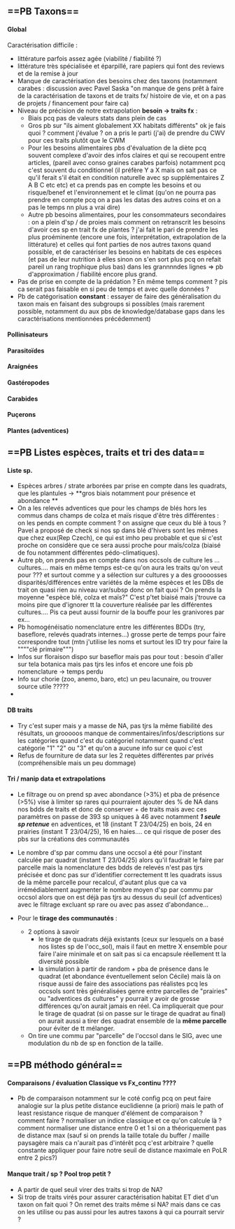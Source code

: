 
## ==PB Taxons==

#### **Global**

Caractérisation difficile :
- littérature parfois assez agée (viabilité / fiabilité ?)
- littérature très spécialisée et éparpillé, rare papiers qui font des reviews et de la remise à jour
- Manque de caractérisation des besoins chez des taxons (notamment carabes : discussion avec Pavel Saska "on manque de gens prêt à faire de la caractérisation de taxons et de traits fx/ histoire de vie, et on a pas de projets / financement pour faire ca)
- Niveau de précision de notre extrapolation **besoin → traits fx** : 
	- Biais pcq pas de valeurs stats dans plein de cas 
	- Gros pb sur "ils aiment globalement XX habitats différents" ok je fais quoi ? comment j'évalue ? on a pris le parti (j'ai) de prendre du CWV pour ces traits plutôt que le CWM
	- Pour les besoins alimentaires pbs d'évaluation de la diète pcq souvent complexe d'avoir des infos claires et qui se recoupent entre articles, (pareil avec conso graines carabes parfois) notamment pcq c'est souvent du conditionnel (il préfère Y a X mais on sait pas ce qu'il ferait s'il était en condition naturelle avec sp supplémentaires Z A B C etc etc) et ca prends pas en compte les besoins et ou risque/benef et l'environnement et le climat (qu'on ne pourra pas prendre en compte pcq on a pas les datas des autres coins et on a pas le temps nn plus a vrai dire)
	- Autre pb besoins alimentaires, pour les consommateurs secondaires : on a plein d'sp / de proies mais comment on retranscrit les besoins d'avoir ces sp en trait fx de plantes ? j'ai fait le pari de prendre les plus proéminente (encore une fois, interprétation, extrapolation de la littérature) et celles qui font parties de nos autres taxons quand possible, et de caractériser les besoins en habitats de ces espèces (et pas de leur nutrition à elles sinon on s'en sort plus pcq on refait pareil un rang trophique plus bas) dans les grannnndes lignes => pb d'approximation / fiabilité encore plus grand.
- Pas de prise en compte de la prédation ? En même temps comment ? pis ca serait pas faisable en si peu de temps et avec quelle données ? 
- Pb de catégorisation **constant** : essayer de faire des généralisation du taxon mais en faisant des subgroups si possibles (mais rarement possible, notamment du aux pbs de knowledge/database gaps dans les caractérisations mentionnées précédemment)
#### Pollinisateurs

#### Parasitoïdes

#### Araignées

#### Gastéropodes

#### Carabides

#### Puçerons

#### Plantes (adventices)


## ==PB Listes espèces, traits et tri des data==

#### Liste sp.

- Espèces arbres / strate arborées par prise en compte dans les quadrats, que les plantules → **gros biais notamment pour présence et abondance **
- On a les relevés adventices que pour les champs de blés hors les commus dans champs de colza et maïs risque d'être très différentes : on les pends en compte comment ? on assigne que ceux du blé à tous ? Pavel a proposé de check si nos sp dans blé d'hivers sont les mêmes que chez eux(Rep Czech), ce qui est imho peu probable et que si c'est proche on considère que ce sera aussi proche pour maïs/colza (biaisé de fou notamment différentes pédo-climatiques).
- Autre pb, on prends pas en compte dans nos occsols de culture les ... cultures.... mais en même temps est-ce qu'on aura les traits qu'on veut pour ??? et surtout comme y a sélection sur cultures y a des groooosses disparités/différences entre variétés de la même espèces et les DBs de trait on quasi rien au niveau var/subsp donc on fait quoi ? On prends la moyenne "espèce blé, colza et maïs?" C'est p'tet biaisé mais j'trouve ca moins pire que d'ignorer tt la couverture réalisée par les différentes cultures.... Pis ca peut aussi fournir de la bouffe pour les granivores par ex...
- Pb homogénéisatio nomenclature entre les différentes BDDs (try, baseflore, relevés quadrats internes...) grosse perte de temps pour faire correspondre tout (mtn j'utilise les noms et surtout les ID try pour faire la """"clé primaire""") 
- Infos sur floraison dispo sur baseflor mais pas pour tout : besoin d'aller sur tela botanica mais pas tjrs les infos et encore une fois pb nomenclature → temps perdu
- Info sur chorie (zoo, anemo, baro, etc) un peu lacunaire, ou trouver source utile ?????
- 
#### DB traits

- Try c'est super mais y a masse de NA, pas tjrs la même fiabilité des résultats, un grooooos manque de commentaires/infos/descriptions sur les catégories quand c'est du catégoriel notamment quand c'est catégorie "1" "2" ou "3" et qu'on a aucune info sur ce quoi c'est
- Refus de fourniture de data sur les 2 requètes différentes par privés (compréhensible mais un peu dommage)


#### Tri / manip data et extrapolations

- Le filtrage ou on prend sp avec abondance (>3%) et pba de présence (>5%) vise à limiter sp rares qui pourraient ajouter des % de NA dans nos bdds de traits et donc de conserver + de traits mais avec ces paramètres on passe de 393 sp uniques à 46 avec notamment ***1 seule sp retenue*** en adventices, et 18 (instant T 23/04/25) en bois, 24 en prairies (instant T 23/04/25), 16 en haies.... ce qui risque de poser des pbs sur la créations des communautés
- Le nombre d'sp par commu dans une occsol a été pour l'instant calculée par quadrat (instant T 23/04/25) alors qu'il faudrait le faire par parcelle mais la nomenclature des bdds de relevés n'est pas tjrs précisée et donc pas sur d'identifier correctement tt les quadrats issus de la même parcelle pour recalcul, d'autant plus que ca va irrémédiablement augmenter le nombre moyen d'sp par commu par occsol alors que on est déjà pas tjrs au dessus du seuil (cf adventices) avec le filtrage excluant sp rare ou avec pas assez d'abondance...

- Pour le **tirage des communautés** :
	- 2 options à savoir 
		- le tirage de quadrats déjà existants (ceux sur lesquels on a basé nos listes sp de l'occ_sol), mais il faut en mettre X ensemble pour faire l'aire minimale et on sait pas si ca encapsule réellement tt la diversité possible
		- la simulation à partir de random + pba de présence dans le quadrat (et abondance éventuellement selon Cécile) mais là on risque aussi de faire des associations pas réalistes pcq les occsols sont très généralisées genre entre parcelles de "prairies" ou "adventices ds cultures" y pourrait y avoir de grosse différences qu'on aurait jamais en réel. Ca impliquerait que pour le tirage de quadrat (si on passe sur le tirage de quadrat au final) on aurait aussi a tirer des quadrat ensemble de la **même parcelle** pour éviter de tt mélanger.
	- On tire une commu par "parcelle" de l'occsol dans le SIG, avec une modulation du nb de sp en fonction de la taille.

## ==PB méthodo général==

#### Comparaisons / évaluation Classique vs Fx_continu ????

- Pb de comparaison notamment sur le coté config pcq on peut faire analogie sur la plus petite distance euclidienne (a priori) mais le path of least resistance risque de manquer d'élément de comparaison ? comment faire ? normaliser un indice classique et ce qu'on calcule là ? comment normaliser une distance entre 0 et 1 si on a théoriquement pas de distance max (sauf si on prends la taille totale du buffer / maille paysagère mais ca n'aurait pas d'intérêt pcq c'est arbitraire ? quelle constante appliquer pour faire notre seuil de distance maximale en PoLR entre 2 pics?)

#### Manque trait / sp ? Pool trop petit ?

- A partir de quel seuil virer des traits si trop de NA?
- Si trop de traits virés pour assurer caractérisation habitat ET diet d'un taxon on fait quoi ? On remet des traits même si NA? mais dans ce cas on les utilise ou pas aussi pour les autres taxons à qui ca pourrait servir ? 



